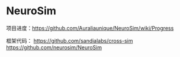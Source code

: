 # NeuroSim
项目进度：https://github.com/Auraliaunique/NeuroSim/wiki/Progress  

框架代码：
  https://github.com/sandialabs/cross-sim  
  https://github.com/neurosim/NeuroSim  
  
